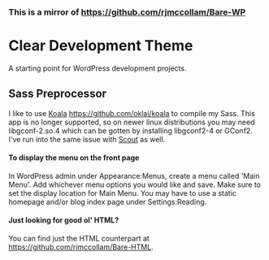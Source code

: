 ### This is a mirror of https://github.com/rjmccollam/Bare-WP

# Clear Development Theme

A starting point for WordPress development projects.

## Sass Preprocessor
I like to use [Koala](http://koala-app.com/ "Koala website") https://github.com/oklai/koala to compile my Sass. This app is no longer supported, so on newer linux distributions you may need libgconf-2.so.4 which can be gotten by installing libgconf2-4 or GConf2. I've run into the same issue with [Scout](https://scout-app.io/) as well.

#### To display the menu on the front page
In WordPress admin under Appearance:Menus, create a menu called 'Main Menu'. Add whichever menu options you would like and save. Make sure to set the display location for Main Menu. You may have to use a static homepage and/or blog index page under Settings:Reading.

#### Just looking for good ol' HTML?
You can find just the HTML counterpart at https://github.com/rjmccollam/Bare-HTML.

